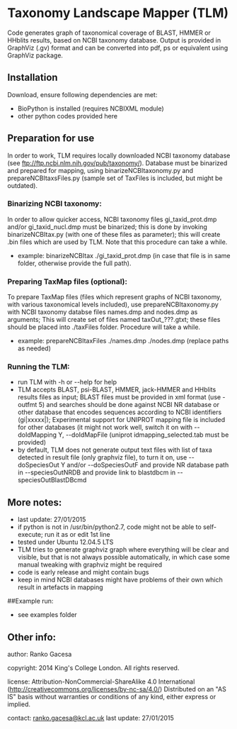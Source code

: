 Taxonomy Landscape Mapper (TLM)
============================================

Code generates graph of taxonomical coverage of BLAST, HMMER or HHblits results, based on NCBI taxonomy database. Output is provided in GraphViz (.gv) format and can be converted into pdf, ps or equivalent using GraphViz package. 

## Installation
Download, ensure following dependencies are met: 
- BioPython is installed (requires NCBIXML module)
- other python codes provided here

## Preparation for use
In order to work, TLM requires locally downloaded NCBI taxonomy database (see ftp://ftp.ncbi.nlm.nih.gov/pub/taxonomy/). Database must be binarized and prepared for mapping, using binarizeNCBItaxonomy.py and prepareNCBItaxsFiles.py (sample set of TaxFiles is included, but might be outdated). 

### Binarizing NCBI taxonomy: 
In order to allow quicker access, NCBI taxonomy files gi_taxid_prot.dmp and/or gi_taxid_nucl.dmp must be binarized; this is done by invoking binarizeNCBItax.py (with one of these files as parameter); this will create .bin files which are used by TLM. Note that this procedure can take a while.
- example: binarizeNCBItax ./gi_taxid_prot.dmp (in case that file is in same folder, otherwise provide the full path).

### Preparing TaxMap files (optional): 
To prepare TaxMap files (files which represent graphs of NCBI taxonomy, with various taxonomical levels included), use prepareNCBItaxonomy.py with NCBI taxonomy databse files names.dmp and nodes.dmp as arguments; This will create set of files named taxOut_???.gtxt; these files should be placed into ./taxFiles folder. Procedure will take a while.
- example: prepareNCBItaxFiles ./names.dmp ./nodes.dmp (replace paths as needed)

### Running the TLM:
- run TLM with -h or --help for help
- TLM accepts BLAST, psi-BLAST, HMMER, jack-HMMER and HHblits results files as input; BLAST files must be provided in xml format (use -outfmt 5) and searches should be done against NCBI NR database or other database that encodes sequences according to NCBI identifiers (gi|xxxxx|); Experimental support for UNIPROT mapping file is included for other databases (it might not work well, switch it on with --doIdMapping Y, --doIdMapFile (uniprot idmapping_selected.tab must be provided)
- by default, TLM does not generate output text files with list of taxa detected in result file (only graphviz file), to turn it on, use --doSpeciesOut Y and/or --doSpeciesOutF and provide NR database path in --speciesOutNRDB and provide link to blastdbcm in --speciesOutBlastDBcmd


## More notes: 
- last update: 27/01/2015
- if python is not in /usr/bin/python2.7, code might not be able to self-execute; run it as <python> <codename> or edit 1st line
- tested under Ubuntu 12.04.5 LTS
- TLM tries to generate graphviz graph where everything will be clear and visible, but that is not always possible automatically, in which case some manual tweaking with graphviz might be required
- code is early release and might contain bugs
- keep in mind NCBI databases might have problems of their own which result in artefacts in mapping

##Example run: 
- see examples folder

## Other info: 
author: Ranko Gacesa

copyright: 2014 King's College London. All rights reserved.

license: Attribution-NonCommercial-ShareAlike 4.0 International (http://creativecommons.org/licenses/by-nc-sa/4.0/)
        Distributed on an "AS IS" basis without warranties or conditions of any kind, either express or implied.        

contact: ranko.gacesa@kcl.ac.uk
last update: 27/01/2015
